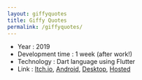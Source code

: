 ```yaml
---
layout: giffyquotes
title: Giffy Quotes
permalink: /giffyquotes/
---
```


  -  Year : 2019
  -  Development time : 1 week (after work!)
  -  Technology : Dart language using Flutter
  -  Link : [Itch.io](https://itsabhiaryan.itch.io/giffy-quotes), [Android](http://bit.ly/2fLbCUo), [Desktop](http://bit.ly/2fefbWM), [Hosted](https://giffyquotes.web.app/#/)

